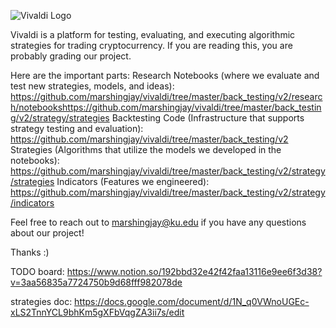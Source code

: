 ![Vivaldi Logo](https://github.com/marshingjay/vivaldi/blob/master/frontend/assets/vivaldi.PNG)

Vivaldi is a platform for testing, evaluating, and executing algorithmic strategies for trading cryptocurrency. If you are reading this, you are probably grading our project.

Here are the important parts:
Research Notebooks (where we evaluate and test new strategies, models, and ideas):
https://github.com/marshingjay/vivaldi/tree/master/back_testing/v2/research/notebookshttps://github.com/marshingjay/vivaldi/tree/master/back_testing/v2/strategy/strategies
Backtesting Code (Infrastructure that supports strategy testing and evaluation):
https://github.com/marshingjay/vivaldi/tree/master/back_testing/v2
Strategies (Algorithms that utilize the models we developed in the notebooks):
https://github.com/marshingjay/vivaldi/tree/master/back_testing/v2/strategy/strategies
Indicators (Features we engineered):
https://github.com/marshingjay/vivaldi/tree/master/back_testing/v2/strategy/indicators

Feel free to reach out to marshingjay@ku.edu if you have any questions about our project!

Thanks :)


TODO board: https://www.notion.so/192bbd32e42f42faa13116e9ee6f3d38?v=3aa56835a7724750b9d68fff982078de

strategies doc: https://docs.google.com/document/d/1N_q0VWnoUGEc-xLS2TnnYCL9bhKm5gXFbVqgZA3ii7s/edit
